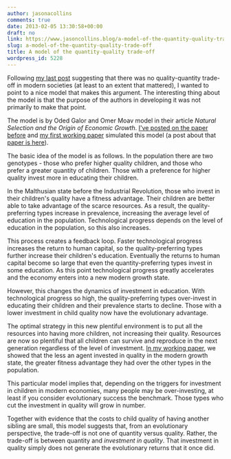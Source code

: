 ```yaml
---
author: jasonacollins
comments: true
date: 2013-02-05 13:30:58+00:00
draft: no
link: https://www.jasoncollins.blog/a-model-of-the-quantity-quality-trade-off/
slug: a-model-of-the-quantity-quality-trade-off
title: A model of the quantity-quality trade-off
wordpress_id: 5228
---
```


Following [my last post](https://www.jasoncollins.blog/there-is-no-quantity-quality-trade-off/) suggesting that there was no quality-quantity trade-off in modern societies (at least to an extent that mattered), I wanted to point to a nice model that makes this argument. The interesting thing about the model is that the purpose of the authors in developing it was not primarily to make that point.

The model is by Oded Galor and Omer Moav model in their article _Natural Selection and the Origin of Economic Growth_. [I've posted on the paper before](https://www.jasoncollins.blog/natural-selection-and-economic-growth/) and [my first working paper](http://ssrn.com/abstract=1851251) simulated this model (a post about that [paper is here](https://www.jasoncollins.blog/natural-selection-and-the-collapse-of-economic-growth/)).

The basic idea of the model is as follows. In the population there are two genotypes - those who prefer higher quality children, and those who prefer a greater quantity of children. Those with a preference for higher quality invest more in educating their children.

In the Malthusian state before the Industrial Revolution, those who invest in their children's quality have a fitness advantage. Their children are better able to take advantage of the scarce resources. As a result, the quality-preferring types increase in prevalence, increasing the average level of education in the population. Technological progress depends on the level of education in the population, so this also increases.

This process creates a feedback loop. Faster technological progress increases the return to human capital, so the quality-preferring types further increase their children's education. Eventually the returns to human capital become so large that even the quantity-preferring types invest in some education. As this point technological progress greatly accelerates and the economy enters into a new modern growth state.

However, this changes the dynamics of investment in education. With technological progress so high, the quality-preferring types over-invest in educating their children and their prevalence starts to decline. Those with a lower investment in child quality now have the evolutionary advantage.

The optimal strategy in this new plentiful environment is to put all the resources into having more children, not increasing their quality. Resources are now so plentiful that all children can survive and reproduce in the next generation regardless of the level of investment. [In my working paper](http://ssrn.com/abstract=1851251), we showed that the less an agent invested in quality in the modern growth state, the greater fitness advantage they had over the other types in the population.

This particular model implies that, depending on the triggers for investment in children in modern economies, many people may be over-investing, at least if you consider evolutionary success the benchmark. Those types who cut the investment in quality will grow in number.

Together with evidence that the costs to child quality of having another sibling are small, this model suggests that, from an evolutionary perspective, the trade-off is not one of quantity versus quality. Rather, the trade-off is between quantity and _investment in quality_. That investment in quality simply does not generate the evolutionary returns that it once did.
